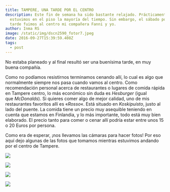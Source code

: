 ```yaml
---
title: TAMPERE, UNA TARDE POR EL CENTRO
description: Este fin de semana ha sido bastante relajado. Prácticamente
  estuvimos en el piso la mayoría del tiempo. Sin embargo, el sábado por la
  tarde fuimos al centro mi compañera Fanni y yo.
author: Inma RS
image: /static/img/dscn2590_fotor7.jpeg
date: 2016-09-27T15:39:59.408Z
tags:
  - post
---
```

No estaba planeado y al final resultó ser una buenísima tarde, en muy buena compañía.

Como no podíamos resistirnos terminamos cenando allí, lo cual es algo que normalmente siempre nos pasa cuando vamos al centro. Como recomendación personal acerca de restaurantes o lugares de comida rápida en Tampere centro, lo más económico sin duda es *Hesburger* (igual que *McDonalds*). Si quieres comer algo de mejor calidad, uno de mis restaurantes favoritos allí es «*Rosso*«. Está situado en *Koskipuisto*, justo al lado del puente. La comida tiene un precio muy asequible teniendo en cuenta que estamos en Finlandia, y lo más importante, todo está muy bien elaborado. El precio tanto para comer o cenar allí podría estar entre unos 15 o 20 Euros por persona.

Como era de esperar, ¡nos llevamos las cámaras para hacer fotos! Por eso aquí dejo algunas de las fotos que tomamos mientras estuvimos andando por el centro de Tampere.

![](/static/img/dscn2590_fotor7.jpeg)

![](/static/img/dscn2609_fotor31.jpeg)

![](/static/img/dscn2630_fotor4.jpeg)

![](/static/img/dscn2607_fotor2.jpeg)